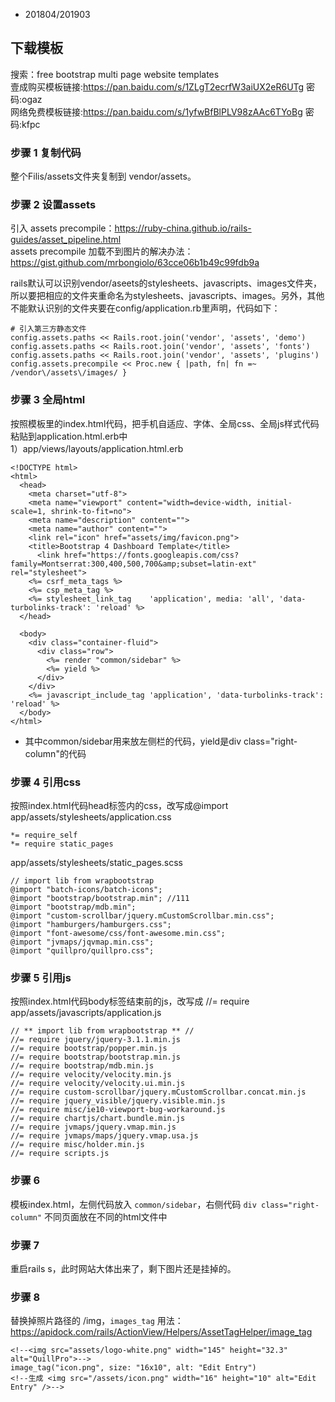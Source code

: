 * 201804/201903

## 下载模板
搜索：free bootstrap multi page website templates    
壹成购买模板链接:https://pan.baidu.com/s/1ZLgT2ecrfW3aiUX2eR6UTg  密码:ogaz   
网络免费模板链接:https://pan.baidu.com/s/1yfwBfBlPLV98zAAc6TYoBg  密码:kfpc   

### 步骤 1 复制代码
整个Filis/assets文件夹复制到 vendor/assets。

### 步骤 2 设置assets
引入 assets precompile：<https://ruby-china.github.io/rails-guides/asset_pipeline.html>    
assets precompile 加载不到图片的解决办法：<https://gist.github.com/mrbongiolo/63cce06b1b49c99fdb9a> 

rails默认可以识别vendor/aseets的stylesheets、javascripts、images文件夹，所以要把相应的文件夹重命名为stylesheets、javascripts、images。另外，其他不能默认识别的文件夹要在config/application.rb里声明，代码如下：   
```
# 引入第三方静态文件
config.assets.paths << Rails.root.join('vendor', 'assets', 'demo')
config.assets.paths << Rails.root.join('vendor', 'assets', 'fonts')
config.assets.paths << Rails.root.join('vendor', 'assets', 'plugins')
config.assets.precompile << Proc.new { |path, fn| fn =~ /vendor\/assets\/images/ }
```

### 步骤 3 全局html
按照模板里的index.html代码，把手机自适应、字体、全局css、全局js样式代码粘贴到application.html.erb中   
1）app/views/layouts/application.html.erb
```
<!DOCTYPE html>
<html>
  <head>
    <meta charset="utf-8">
    <meta name="viewport" content="width=device-width, initial-scale=1, shrink-to-fit=no">
    <meta name="description" content="">
    <meta name="author" content="">
    <link rel="icon" href="assets/img/favicon.png">
    <title>Bootstrap 4 Dashboard Template</title>
	  <link href="https://fonts.googleapis.com/css?family=Montserrat:300,400,500,700&amp;subset=latin-ext" rel="stylesheet">
    <%= csrf_meta_tags %>
    <%= csp_meta_tag %>
    <%= stylesheet_link_tag    'application', media: 'all', 'data-turbolinks-track': 'reload' %>
  </head>

  <body>
    <div class="container-fluid">
      <div class="row">
        <%= render "common/sidebar" %>
        <%= yield %>
      </div>
    </div>
    <%= javascript_include_tag 'application', 'data-turbolinks-track': 'reload' %>
  </body>
</html>

```
* 其中common/sidebar用来放左侧栏的代码，yield是div class="right-column"的代码

### 步骤 4 引用css
按照index.html代码head标签内的css，改写成@import    
app/assets/stylesheets/application.css
```
*= require_self
*= require static_pages
```   
app/assets/stylesheets/static_pages.scss
```
// import lib from wrapbootstrap
@import "batch-icons/batch-icons";
@import "bootstrap/bootstrap.min"; //111
@import "bootstrap/mdb.min";
@import "custom-scrollbar/jquery.mCustomScrollbar.min.css";
@import "hamburgers/hamburgers.css";
@import "font-awesome/css/font-awesome.min.css";
@import "jvmaps/jqvmap.min.css";
@import "quillpro/quillpro.css";
```

### 步骤 5 引用js
按照index.html代码body标签结束前的js，改写成 //= require   
app/assets/javascripts/application.js
```
// ** import lib from wrapbootstrap ** //
//= require jquery/jquery-3.1.1.min.js
//= require bootstrap/popper.min.js
//= require bootstrap/bootstrap.min.js
//= require bootstrap/mdb.min.js
//= require velocity/velocity.min.js
//= require velocity/velocity.ui.min.js
//= require custom-scrollbar/jquery.mCustomScrollbar.concat.min.js
//= require jquery_visible/jquery.visible.min.js
//= require misc/ie10-viewport-bug-workaround.js
//= require chartjs/chart.bundle.min.js
//= require jvmaps/jquery.vmap.min.js
//= require jvmaps/maps/jquery.vmap.usa.js
//= require misc/holder.min.js
//= require scripts.js
```

### 步骤 6
模板index.html，左侧代码放入 `common/sidebar`，右侧代码 `div class="right-column"` 不同页面放在不同的html文件中

### 步骤 7
重启rails s，此时网站大体出来了，剩下图片还是挂掉的。

### 步骤 8
替换掉照片路径的 /img，`images_tag` 用法：<https://apidock.com/rails/ActionView/Helpers/AssetTagHelper/image_tag>
```
<!--<img src="assets/logo-white.png" width="145" height="32.3" alt="QuillPro">-->
image_tag("icon.png", size: "16x10", alt: "Edit Entry")
<!--生成 <img src="/assets/icon.png" width="16" height="10" alt="Edit Entry" />-->
```